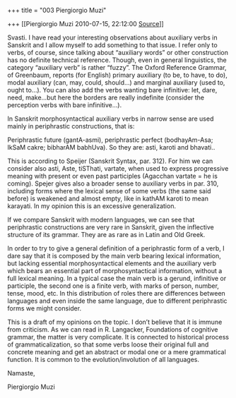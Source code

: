 +++
title = "003 Piergiorgio Muzi"

+++
[[Piergiorgio Muzi	2010-07-15, 22:12:00 [Source](https://groups.google.com/g/samskrita/c/kcwXcrq_pnU)]]



Svasti. I have read your interesting observations about auxiliary verbs in Sanskrit and I allow myself to add something to that issue. I refer only to verbs, of course, since talking about “auxiliary words” or other construction has no definite technical reference. Though, even in general linguistics, the category “auxiliary verb” is rather “fuzzy”. The Oxford Reference Grammar, of Greenbaum, reports (for English) primary auxiliary (to be, to have, to do), modal auxiliary (can, may, could, should…) and marginal auxiliary (used to, ought to…). You can also add the verbs wanting bare infinitive: let, dare, need, make…but here the borders are really indefinite (consider the perception verbs with bare infinitive…).

In Sanskrit morphosyntactical auxiliary verbs in narrow sense are used mainly in periphrastic constructions, that is:

Periphrastic future (gantA-asmi), periphrastic perfect (bodhayAm-Asa; IkSaM cakre; bibharAM babhUva). So they are: asti, karoti and bhavati..

This is according to Speijer (Sanskrit Syntax, par. 312). For him we can consider also asti, Aste, tiSThati, vartate, when used to express progressive meaning with present or even past participles (Agacchan vartate = he is coming). Spejer gives also a broader sense to auxiliary verbs in par. 310, including forms where the lexical sense of some verbs (the same said before) is weakened and almost empty, like in kathAM karoti to mean karayati. In my opinion this is an excessive generalization.

If we compare Sanskrit with modern languages, we can see that periphrastic constructions are very rare in Sanskrit, given the inflective structure of its grammar. They are as rare as in Latin and Old Greek.

In order to try to give a general definition of a periphrastic form of a verb, I dare say that it is composed by the main verb bearing lexical information, but lacking essential morphosyntactical elements and the auxiliary verb which bears an essential part of morphosyntactical information, without a full lexical meaning. In a typical case the main verb is a gerund, infinitive or participle, the second one is a finite verb, with marks of person, number, tense, mood, etc. In this distribution of roles there are differences between languages and even inside the same language, due to different periphrastic forms we might consider.

This is a draft of my opinions on the topic. I don’t believe that it is immune from criticism. As we can read in R. Langacker, Foundations of cognitive grammar, the matter is very complicate. It is connected to historical process of grammaticalization, so that some verbs loose their original full and concrete meaning and get an abstract or modal one or a mere grammatical function. It is common to the evolution/involution of all languages.

Namaste,

Piergiorgio Muzi

